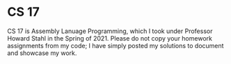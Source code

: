 # CS 17
CS 17 is Assembly Lanuage Programming, which I took under Professor Howard Stahl in the Spring of 2021. Please do not copy your homework assignments from my code; I have simply posted my solutions to document and showcase my work.
